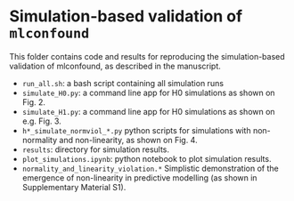 # Simulation-based validation of `mlconfound`

This folder contains code and results for reproducing the simulation-based validation of mlconfound, as described in the manuscript.

- `run_all.sh`:  a bash script containing all simulation runs
- `simulate_H0.py`: a command line app for H0 simulations as shown on Fig. 2.
- `simulate_H1.py`: a command line app for H0 simulations as shown on e.g. Fig. 3.
- `h*_simulate_normviol_*.py` python scripts for simulations with non-normality and non-linearity, as shown on Fig. 4.
- `results`: directory for simulation results.
- `plot_simulations.ipynb`: python notebook to plot simulation results.
- `normality_and_linearity_violation.*` Simplistic demonstration of the emergence of non-linearity in predictive modelling (as shown in Supplementary Material S1). 